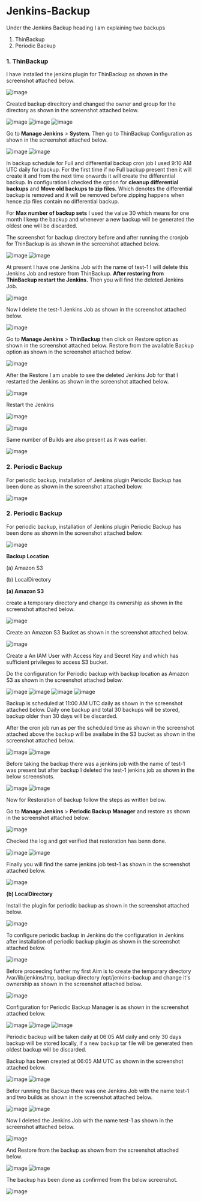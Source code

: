 # Jenkins-Backup

Under the Jenkins Backup heading I am explaining two backups 
1. ThinBackup
2. Periodic Backup

### 1. ThinBackup

I have installed the jenkins plugin for ThinBackup as shown in the screenshot attached below.

![image](https://github.com/user-attachments/assets/27d6c7ef-f4bb-4efa-b630-8b320695e901)

Created backup direcitory and changed the owner and group for the directory as shown in the screenshot attached below.

![image](https://github.com/user-attachments/assets/784be28f-e1ed-4847-9beb-e176c774c131)
![image](https://github.com/user-attachments/assets/0773dbdd-7029-4045-aa5b-d615995327d0)
![image](https://github.com/user-attachments/assets/a203a77a-cc4b-427a-b54c-923be4deefdf)

Go to **Manage Jenkins** > **System**. Then go to ThinBackup Configuration as shown in the screenshot attached below.

![image](https://github.com/user-attachments/assets/c80e55e5-04e8-4544-9518-92f99717f6e9)
![image](https://github.com/user-attachments/assets/b46eee63-90e9-4d67-9b4c-44ea0009f881)

In backup schedule for Full and differential backup cron job I used 9:10 AM UTC daily for backup. For the first time if no Full backup present then it will create it and from the next time onwards it will create the differential backup. In configuration I checked the option for **cleanup differential backups** and **Move old backups to zip files.** Which denotes the differential backup is removed and it will be removed before zipping happens when hence zip files contain no differential backup.

For **Max number of backup sets** I used the value 30 which means for one month I keep the backup and whenever a new backup will be generated the oldest one will be discarded.

The screenshot for backup directory before and after running the cronjob for ThinBackup is as shown in the screenshot attached below.

![image](https://github.com/user-attachments/assets/832c292b-cfe5-41fa-9ea6-ec10f2e10692)
![image](https://github.com/user-attachments/assets/78d694d4-6f65-4dac-9375-3b5df45aaede)

At present I have one Jenkins Job with the name of test-1 I will delete this Jenkins Job and restore from ThinBackup. **After restoring from ThinBackup restart the Jenkins.** Then you will find the deleted Jenkins Job.

![image](https://github.com/user-attachments/assets/3cc7efc7-e572-4517-9eea-7c1198f6500b)

Now I delete the test-1 Jenkins Job as shown in the screenshot attached below.

![image](https://github.com/user-attachments/assets/1f1b6bca-b7a1-43e6-aa08-75ea1ee8943b)

Go to **Manage Jenkins** > **ThinBackup** then click on Restore option as shown in the screenshot attached below. Restore from the available Backup option as shown in the screenshot attached below.

![image](https://github.com/user-attachments/assets/26be47b0-e2ce-4066-904a-93d724241cf4)

After the Restore I am unable to see the deleted Jenkins Job for that I restarted the Jenkins as shown in the screenshot attached below.

![image](https://github.com/user-attachments/assets/1326ef02-3753-4de0-a680-6462eca26e2e)

Restart the Jenkins

![image](https://github.com/user-attachments/assets/91d8985e-44f9-4173-9a0c-0cfab093d15f)

![image](https://github.com/user-attachments/assets/0e71613a-1e1d-453e-9e26-2fb0c8aaba57)

Same number of Builds are also present as it was earlier.

![image](https://github.com/user-attachments/assets/22270bdd-c21d-4957-9eb3-f1c7ede6e3cf)

### 2. Periodic Backup

For periodic backup, installation of Jenkins plugin Periodic Backup has been done as shown in the screenshot attached below.

![image](https://github.com/user-attachments/assets/13815d6c-b57b-47f9-a8e0-d28bf4c986cd)

### 2. Periodic Backup

For periodic backup, installation of Jenkins plugin Periodic Backup has been done as shown in the screenshot attached below.

![image](https://github.com/user-attachments/assets/39c49c0c-6676-419b-a1fb-cb1fe28b34d6)

**Backup Location**

(a) Amazon S3

(b) LocalDirectory

**(a) Amazon S3**

create a temporary directory and change its ownership as shown in the screenshot attached below.

![image](https://github.com/user-attachments/assets/3ec0954a-72f9-49b9-813b-e5519eb723f1)

Create an Amazon S3 Bucket as shown in the screenshot attached below.

![image](https://github.com/user-attachments/assets/076130cb-ae95-4ff8-a398-cc1ba52cd851)

Create a An IAM User with Access Key and Secret Key and which has sufficient privileges to access S3 bucket.

Do the configuration for Periodic backup with backup location as Amazon S3 as shown in the screenshot attached below.

![image](https://github.com/user-attachments/assets/06f9ff55-3466-4b81-9b8a-d82caeb440da)
![image](https://github.com/user-attachments/assets/a6bd557a-47da-4b12-a94f-9dbb018d39cb)
![image](https://github.com/user-attachments/assets/e5b86b49-862e-469b-9f9f-4bbdeb2c0acf)
![image](https://github.com/user-attachments/assets/659dddb8-7faf-434b-bd03-94ac09ecaeec)

Backup is scheduled at 11:00 AM UTC daily as shown in the screenshot attached below. Daily one backup and total 30 backups will be stored, backup older than 30 days will be discarded.

After the cron job run as per the scheduled time as shown in the screenshot attached above the backup will be availabe in the S3 bucket as shown in the screenshot attached below.

![image](https://github.com/user-attachments/assets/ad10a22a-2a39-460d-8955-47b8d656a83b)
![image](https://github.com/user-attachments/assets/d668947b-5704-47e5-9163-21359f6eb968)

Before taking the backup there was a jenkins job with the name of test-1 was present but after backup I deleted the test-1 jenkins job as shown in the below screenshots.

![image](https://github.com/user-attachments/assets/b6eb0b3a-504c-4ea2-a0a0-5abf84caa831)
![image](https://github.com/user-attachments/assets/42a8558f-c051-4717-acc4-e19ab55fad34)

Now for Restoration of backup follow the steps as written below.

Go to **Manage Jenkins** > **Periodic Backup Manager** and restore as shown in the screenshot attached below.

![image](https://github.com/user-attachments/assets/4596a74f-1050-4b2b-b626-7a92535f00b4)

Checked the log and got verified that restoration has benn done.

![image](https://github.com/user-attachments/assets/b9df5cbd-7ef6-46f8-ba20-92821fef0118)
![image](https://github.com/user-attachments/assets/038b88c7-5d8a-41cd-afe4-61468856fa16)

Finally you will find the same jenkins job test-1 as shown in the screenshot attached below.

![image](https://github.com/user-attachments/assets/11cfbb08-c387-4209-aaf3-65b2f655ef33)

**(b) LocalDirectory**

Install the plugin for periodic backup as shown in the screenshot attached below.

![image](https://github.com/user-attachments/assets/16f8aebd-82cb-44b4-849e-1a20bbd0a27c)

To configure periodic backup in Jenkins do the configuration in Jenkins after installation of periodic backup plugin as shown in the screenshot attached below.

![image](https://github.com/user-attachments/assets/fe126d2a-9405-44a8-a0d9-1924c15a6197)

Before proceeding further my first Aim is to create the temporary directory /var/lib/jenkins/tmp, backup directory /opt/jenkins-backup and change it's ownership as shown in the screenshot attached below.

![image](https://github.com/user-attachments/assets/47e883af-a706-4ace-96ad-7b12d8a7aa47)

Configuration for Periodic Backup Manager is as shown in the screenshot attached below.

![image](https://github.com/user-attachments/assets/0341249a-331a-4d6a-bb5d-ed12ae825e88)
![image](https://github.com/user-attachments/assets/7a9ae135-a25c-4a5a-9acb-6d34c817b0f5)
![image](https://github.com/user-attachments/assets/ed55191b-30ba-443c-8d83-ea7498b30dee)

Periodic backup will be taken daily at 06:05 AM daily and only 30 days backup will be stored locally, if a new backup tar file will be generated then oldest backup will be discarded.

Backup has been created at 06:05 AM UTC as shown in the screenshot attached below.

![image](https://github.com/user-attachments/assets/f7d973f8-73a3-4814-b397-943be411abde)
![image](https://github.com/user-attachments/assets/423e20a7-cdd5-43c4-8a55-1ee3826e9d48)

Befor running the Backup there was one Jenkins Job with the name test-1 and two builds as shown in the screenshot attached below.

![image](https://github.com/user-attachments/assets/efffb36e-4fe0-4dc1-a7fb-374388343b30)
![image](https://github.com/user-attachments/assets/85294adc-c7f4-418b-9c6a-32c3566fd2d5)

Now I deleted the Jenkins Job with the name test-1 as shown in the screenshot attached below.

![image](https://github.com/user-attachments/assets/281ebae2-0fe9-4767-baea-7a5eb120d83c)

And Restore from the backup as shown from the screenshot attached below.

![image](https://github.com/user-attachments/assets/d72a718d-1ecf-4786-8fb4-5b78eeea6ff8)
![image](https://github.com/user-attachments/assets/e726e9a6-cb61-42f8-939b-457f78d82ea1)

The backup has been done as confirmed from the below screenshot.

![image](https://github.com/user-attachments/assets/4d4dd849-84fb-4799-ab3b-98be341efb87)
